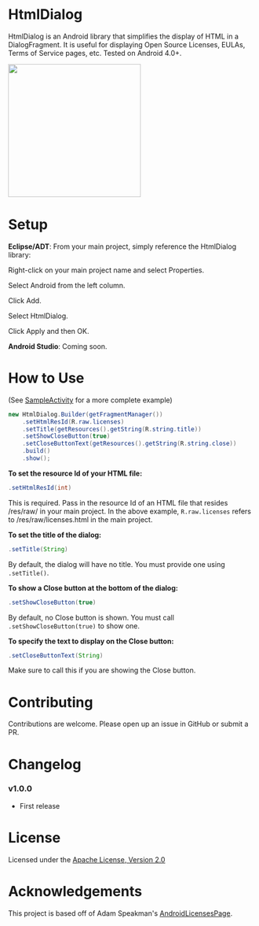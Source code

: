 HtmlDialog
===================

HtmlDialog is an Android library that simplifies the display of HTML in a DialogFragment. It is useful for displaying Open Source Licenses, EULAs, Terms of Service pages, etc. Tested on Android 4.0+.

<img src="https://raw.github.com/jjobes/HtmlDialog/master/screenshots/1.png" width="270" style="margin-right:10px;">

Setup
=====

**Eclipse/ADT**:
From your main project, simply reference the HtmlDialog library:

Right-click on your main project name and select Properties.

Select Android from the left column.

Click Add.

Select HtmlDialog.

Click Apply and then OK.

**Android Studio**:
Coming soon.

How to Use
==========
(See [SampleActivity](https://github.com/jjobes/HtmlDialog/blob/master/HtmlDialogSample/src/com/github/jjobes/htmldialog/sample/SampleActivity.java) for a more complete example)

``` java
new HtmlDialog.Builder(getFragmentManager())
    .setHtmlResId(R.raw.licenses)
    .setTitle(getResources().getString(R.string.title))
    .setShowCloseButton(true)
    .setCloseButtonText(getResources().getString(R.string.close))
    .build()
    .show();
```

**To set the resource Id of your HTML file:**

``` java
.setHtmlResId(int)
```

This is required. Pass in the resource Id of an HTML file that resides /res/raw/ in your main project. In the above example, `R.raw.licenses` refers to /res/raw/licenses.html in the main project.

**To set the title of the dialog:**

``` java
.setTitle(String)
```
By default, the dialog will have no title. You must provide one using `.setTitle()`.

**To show a Close button at the bottom of the dialog:**

``` java
.setShowCloseButton(true)
```

By default, no Close button is shown. You must call `.setShowCloseButton(true)` to show one. 

**To specify the text to display on the Close button:**

``` java
.setCloseButtonText(String)
```

Make sure to call this if you are showing the Close button.


Contributing
============
Contributions are welcome. Please open up an issue in GitHub or submit a PR.

Changelog
=========

### v1.0.0

* First release

License
=======
Licensed under the [Apache License, Version 2.0](http://www.apache.org/licenses/LICENSE-2.0.html)

Acknowledgements
================
This project is based off of Adam Speakman's [AndroidLicensesPage](https://github.com/adamsp/AndroidLicensesPage).


